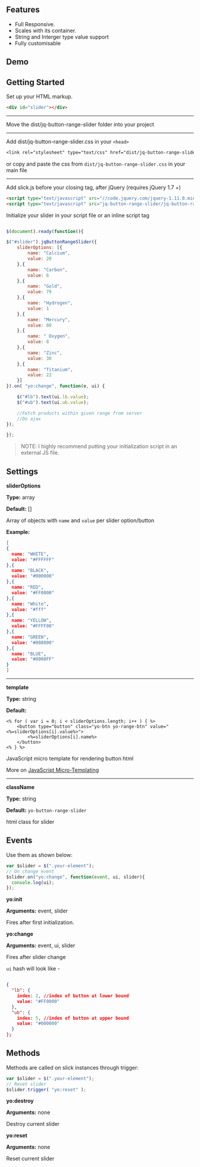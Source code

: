 ## Features
- Full Responsive.
- Scales with its container.
- String and Interger type value support
- Fully customisable

## Demo

## Getting Started
Set up your HTML markup.
```html
<div id="slider"></div>
```

---

Move the dist/jq-button-range-slider folder into your project

---

Add dist/jq-button-range-slider.css in your ```<head>```

```css
<link rel="stylesheet" type="text/css" href="dist/jq-button-range-slider.css"/>
```
or copy and paste the css from `dist/jq-button-range-slider.css` in your main file

---

Add slick.js before your closing <body> tag, after jQuery (requires jQuery 1.7 +)

```html
<script type="text/javascript" src="//code.jquery.com/jquery-1.11.0.min.js"></script>
<script type="text/javascript" src="jq-button-range-slider/jq-button-range-slider.min.js"></script>
```

Initialize your slider in your script file or an inline script tag

```javascript

$(document).ready(function(){

$("#slider").jqButtonRangeSlider({
	sliderOptions: [{
		name: "Calcium",
		value: 20
	},{
		name: "Carbon",
		value: 6
	},{
		name: "Gold",
		value: 79
	},{
		name: "Hydrogen",
		value: 1
	},{
		name: "Mercury",
		value: 80
	},{
		name: "	Oxygen",
		value: 8
	},{
		name: "Zinc",
		value: 30
	},{
		name: "Titanium",
		value: 22
	}]
}).on( "yo:change", function(e, ui) {

	$("#lb").text(ui.lb.value);
	$("#ub").text(ui.ub.value);

	//Fetch products within given range from server
	//Do ajax
});

});

```

> NOTE: I highly recommend putting your initialization script in an external JS file.


## Settings

**sliderOptions**

**Type:** array

**Default:** []

Array of objects with `name` and `value` per slider option/button

**Example:**
```json
[
{
  name: "WHITE",
  value: "#FFFFFF"
},{
  name: "BLACK",
  value: "#000000"
},{
  name: "RED",
  value: "#FF0000"
},{
  name: "White",
  value: "#fff"
},{
  name: "YELLOW",
  value: "#FFFF00"
},{
  name: "GREEN",
  value: "#008000"
},{
  name: "BLUE",
  value: "#0000FF"
}
]

```

---

**template**

**Type:** string

**Default:**

```
<% for ( var i = 0; i < sliderOptions.length; i++ ) { %>
	<button type="button" class="yo-btn yo-range-btn" value="<%=sliderOptions[i].value%>">
		<%=sliderOptions[i].name%>
	</button>
<% } %>
```

JavaScript micro template for rendering button html

More on [JavaScript Micro-Templating](http://ejohn.org/blog/javascript-micro-templating/)

---

**className**

**Type:** string

**Default:** <code>yo-button-range-slider</code>

html class for slider

## Events

Use them as shown below:

```javascript
var $slider = $(".your-element");
// On change event
$slider.on("yo:change", function(event, ui, slider){
  console.log(ui);
});

```

**yo:init**

**Arguments:** event, slider

Fires after first initialization.

**yo:change**

**Arguments:** event, ui, slider

Fires after slider change

<code>ui</code> hash will look like -

```json

{
  "lb": {
    index: 2, //index of button at lower bound
    value: "#FF0000"
  },
  "ub": {
    index: 5, //index of button at upper bound
    value: "#000000"
  }
};

```



## Methods

Methods are called on slick instances through trigger:

```javascript
var $slider = $(".your-element");
// Reset slider
$slider.trigger( "yo:reset" );

```


**yo:destroy**

**Arguments:** none

Destroy current slider

**yo:reset**

**Arguments:** none

Reset current slider